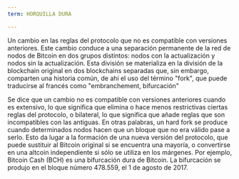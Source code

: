 ```yaml
---
term: HORQUILLA DURA

---
```

Un cambio en las reglas del protocolo que no es compatible con versiones anteriores. Este cambio conduce a una separación permanente de la red de nodos de Bitcoin en dos grupos distintos: nodos con la actualización y nodos sin la actualización. Esta división se materializa en la división de la blockchain original en dos blockchains separadas que, sin embargo, comparten una historia común, de ahí el uso del término "fork", que puede traducirse al francés como "embranchement, bifurcación"

Se dice que un cambio no es compatible con versiones anteriores cuando es extensivo, lo que significa que elimina o hace menos restrictivas ciertas reglas del protocolo, o bilateral, lo que significa que añade reglas que son incompatibles con las antiguas. En otras palabras, un hard fork se produce cuando determinados nodos hacen que un bloque que no era válido pase a serlo. Esto da lugar a la formación de una nueva versión del protocolo, que puede sustituir al Bitcoin original si se encuentra una mayoría, o convertirse en una altcoin independiente si sólo se utiliza en los márgenes. Por ejemplo, Bitcoin Cash (BCH) es una bifurcación dura de Bitcoin. La bifurcación se produjo en el bloque número 478.559, el 1 de agosto de 2017.